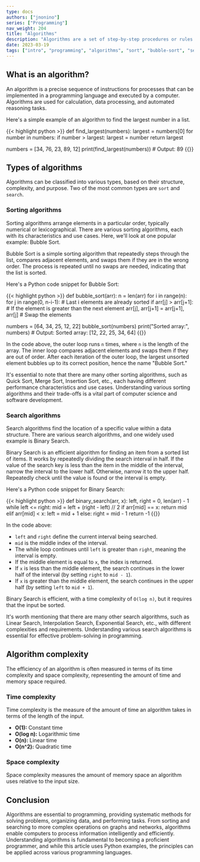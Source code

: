 ```yaml
---
type: docs
authors: ["jnonino"]
series: ["Programming"]
nav_weight: 204
title: "Algorithms"
description: "Algorithms are a set of step-by-step procedures or rules performed in a specific order to achieve a particular goal or solve a specific problem. In programming, algorithms form the backbone of effective problem-solving and efficient code execution. In this article, we will explore different aspects of algorithms, using examples in Python, while keeping the explanations as generic as possible."
date: 2023-03-19
tags: ["intro", "programming", "algorithms", "sort", "bubble-sort", "search", "binary-search"]
---
```


## What is an algorithm?

An algorithm is a precise sequence of instructions for processes that can be implemented in a programming language and executed by a computer. Algorithms are used for calculation, data processing, and automated reasoning tasks.

Here's a simple example of an algorithm to find the largest number in a list.

{{< highlight python >}}
def find_largest(numbers):
    largest = numbers[0]
    for number in numbers:
        if number > largest:
            largest = number
    return largest

numbers = [34, 76, 23, 89, 12]
print(find_largest(numbers))  # Output: 89
{{</highlight >}}

## Types of algorithms

Algorithms can be classified into various types, based on their structure, complexity, and purpose. Two of the most common types are `sort` and `search`.

### Sorting algorithms

Sorting algorithms arrange elements in a particular order, typically numerical or lexicographical. There are various sorting algorithms, each with its characteristics and use cases. Here, we'll look at one popular example: Bubble Sort.

Bubble Sort is a simple sorting algorithm that repeatedly steps through the list, compares adjacent elements, and swaps them if they are in the wrong order. The process is repeated until no swaps are needed, indicating that the list is sorted.

Here's a Python code snippet for Bubble Sort:

{{< highlight python >}}
def bubble_sort(arr):
    n = len(arr)
    for i in range(n):
        for j in range(0, n-i-1): # Last i elements are already sorted
            if arr[j] > arr[j+1]: # If the element is greater than the next element
                arr[j], arr[j+1] = arr[j+1], arr[j] # Swap the elements

numbers = [64, 34, 25, 12, 22]
bubble_sort(numbers)
print("Sorted array:", numbers)  # Output: Sorted array: [12, 22, 25, 34, 64]
{{</highlight >}}

In the code above, the outer loop runs `n` times, where `n` is the length of the array. The inner loop compares adjacent elements and swaps them if they are out of order. After each iteration of the outer loop, the largest unsorted element bubbles up to its correct position, hence the name "Bubble Sort."

It's essential to note that there are many other sorting algorithms, such as Quick Sort, Merge Sort, Insertion Sort, etc., each having different performance characteristics and use cases. Understanding various sorting algorithms and their trade-offs is a vital part of computer science and software development.

### Search algorithms

Search algorithms find the location of a specific value within a data structure. There are various search algorithms, and one widely used example is Binary Search.

Binary Search is an efficient algorithm for finding an item from a sorted list of items. It works by repeatedly dividing the search interval in half. If the value of the search key is less than the item in the middle of the interval, narrow the interval to the lower half. Otherwise, narrow it to the upper half. Repeatedly check until the value is found or the interval is empty.

Here's a Python code snippet for Binary Search:

{{< highlight python >}}
def binary_search(arr, x):
    left, right = 0, len(arr) - 1
    while left <= right:
        mid = left + (right - left) // 2
        if arr[mid] == x:
            return mid
        elif arr[mid] < x:
            left = mid + 1
        else:
            right = mid - 1
    return -1
{{</highlight >}}

In the code above:
- `left` and `right` define the current interval being searched.
- `mid` is the middle index of the interval.
- The while loop continues until `left` is greater than `right`, meaning the interval is empty.
- If the middle element is equal to `x`, the index is returned.
- If `x` is less than the middle element, the search continues in the lower half of the interval (by setting `right` to `mid - 1`).
- If `x` is greater than the middle element, the search continues in the upper half (by setting `left` to `mid + 1`).

Binary Search is efficient, with a time complexity of `O(log n)`, but it requires that the input be sorted.

It's worth mentioning that there are many other search algorithms, such as Linear Search, Interpolation Search, Exponential Search, etc., with different complexities and requirements. Understanding various search algorithms is essential for effective problem-solving in programming.

## Algorithm complexity

The efficiency of an algorithm is often measured in terms of its time complexity and space complexity, representing the amount of time and memory space required.

### Time complexity

Time complexity is the measure of the amount of time an algorithm takes in terms of the length of the input.

- **O(1):** Constant time
- **O(log n):** Logarithmic time
- **O(n):** Linear time
- **O(n^2):** Quadratic time

### Space complexity

Space complexity measures the amount of memory space an algorithm uses relative to the input size.

## Conclusion

Algorithms are essential to programming, providing systematic methods for solving problems, organizing data, and performing tasks. From sorting and searching to more complex operations on graphs and networks, algorithms enable computers to process information intelligently and efficiently. Understanding algorithms is fundamental to becoming a proficient programmer, and while this article uses Python examples, the principles can be applied across various programming languages.
